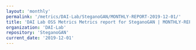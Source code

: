 ```yaml
---
layout: 'monthly'
permalink: '/metrics/DAI-Lab/SteganoGAN/MONTHLY-REPORT-2019-12-01/'
title: 'DAI Lab OSS Metrics Metrics report for SteganoGAN | MONTHLY-REPORT-2019-12-01'
organization: 'DAI-Lab'
repository: 'SteganoGAN'
current_date: '2019-12-01'
---
```

